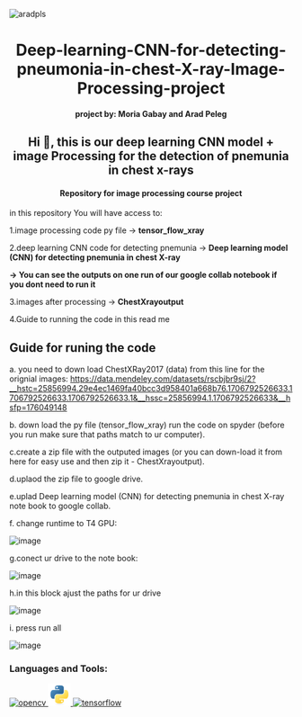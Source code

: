 <p align="left"> <img src="https://komarev.com/ghpvc/?username=aradpls&label=Profile%20views&color=0e75b6&style=flat" alt="aradpls" /> </p>

<h1 align="center">Deep-learning-CNN-for-detecting-pneumonia-in-chest-X-ray-Image-Processing-project </h1>
<p align="left">
</p>

<h4 align="center">project by: Moria Gabay and Arad Peleg</h4>

<h2 align="center">Hi 👋, this is our deep learning CNN model + image Processing for the detection of pnemunia in chest x-rays </h2>
<p align="left">
</p>
   
 <h4 align="center"> Repository for image processing course project </h4>

in this repository You will have access to: 

1.image processing code py file -> <strong>tensor_flow_xray</strong>

2.deep learning CNN code for detecting pnemunia ->  <strong>Deep learning model (CNN) for detecting pnemunia in chest X-ray</strong> 

<strong>-> You can see the outputs on one run of our google collab notebook if you dont need to run it</strong>

3.images after processing -> <strong>ChestXrayoutput</strong>

4.Guide to running the code in this read me

<h2 align="left">Guide for runing the code</h2>

a. you need to down load ChestXRay2017 (data) from this line for the orignial images: 
https://data.mendeley.com/datasets/rscbjbr9sj/2?__hstc=25856994.29e4ec1469fa40bcc3d958401a668b76.1706792526633.1706792526633.1706792526633.1&__hssc=25856994.1.1706792526633&__hsfp=176049148

b. down load the py file (tensor_flow_xray) run the code on spyder (before you run make sure that paths match to ur computer).

c.create a zip file with the outputed images (or you can down-load it from here for easy use and then zip it - ChestXrayoutput).

d.uplaod the zip file to google drive.

e.uplad Deep learning model (CNN) for detecting pnemunia in chest X-ray note book to google collab.

f. change runtime to T4 GPU:

![image](https://github.com/aradpls/Deep-learning-CNN-for-detecting-pneumonia-in-chest-X-ray-Image-Processing-project/assets/163511154/b43d4748-9198-477d-99c0-81c04fdaf530)

g.conect ur drive to the note book:

![image](https://github.com/aradpls/Deep-learning-CNN-for-detecting-pneumonia-in-chest-X-ray-Image-Processing-project/assets/163511154/9c70b654-0085-4274-9475-5bee34d677b6)

h.in this block ajust the paths for ur drive

![image](https://github.com/aradpls/Deep-learning-CNN-for-detecting-pneumonia-in-chest-X-ray-Image-Processing-project/assets/163511154/91f3ecb3-d434-4d14-92c6-60099fbd78b0)

i. press run all 

![image](https://github.com/aradpls/Deep-learning-CNN-for-detecting-pneumonia-in-chest-X-ray-Image-Processing-project/assets/163511154/e193148a-d7ac-49cb-8d89-e7d188e3bd93)

<h3 align="left">Languages and Tools:</h3>
<p align="left"> <a href="https://opencv.org/" target="_blank" rel="noreferrer"> <img src="https://www.vectorlogo.zone/logos/opencv/opencv-icon.svg" alt="opencv" width="40" height="40"/> </a> <a href="https://www.python.org" target="_blank" rel="noreferrer"> <img src="https://raw.githubusercontent.com/devicons/devicon/master/icons/python/python-original.svg" alt="python" width="40" height="40"/> </a> <a href="https://www.tensorflow.org" target="_blank" rel="noreferrer"> <img src="https://www.vectorlogo.zone/logos/tensorflow/tensorflow-icon.svg" alt="tensorflow" width="40" height="40"/> </a> </p>

